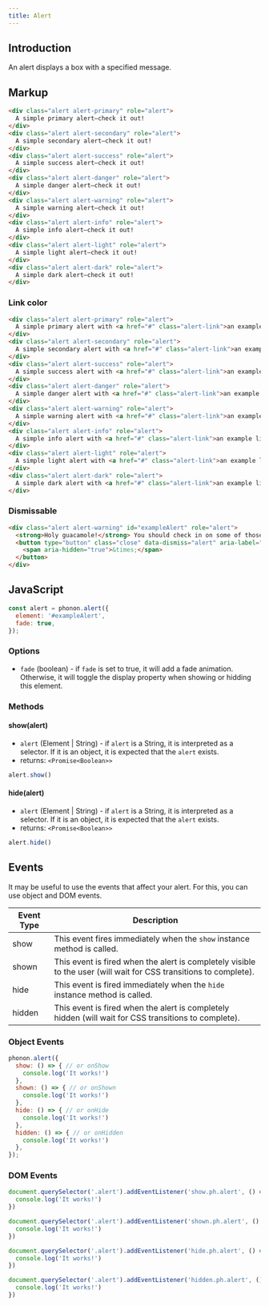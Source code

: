```yaml
---
title: Alert
---
```


## Introduction

An alert displays a box with a specified message.

## Markup

```html
<div class="alert alert-primary" role="alert">
  A simple primary alert—check it out!
</div>
<div class="alert alert-secondary" role="alert">
  A simple secondary alert—check it out!
</div>
<div class="alert alert-success" role="alert">
  A simple success alert—check it out!
</div>
<div class="alert alert-danger" role="alert">
  A simple danger alert—check it out!
</div>
<div class="alert alert-warning" role="alert">
  A simple warning alert—check it out!
</div>
<div class="alert alert-info" role="alert">
  A simple info alert—check it out!
</div>
<div class="alert alert-light" role="alert">
  A simple light alert—check it out!
</div>
<div class="alert alert-dark" role="alert">
  A simple dark alert—check it out!
</div>
```

### Link color

```html
<div class="alert alert-primary" role="alert">
  A simple primary alert with <a href="#" class="alert-link">an example link</a>. Give it a click if you like.
</div>
<div class="alert alert-secondary" role="alert">
  A simple secondary alert with <a href="#" class="alert-link">an example link</a>. Give it a click if you like.
</div>
<div class="alert alert-success" role="alert">
  A simple success alert with <a href="#" class="alert-link">an example link</a>. Give it a click if you like.
</div>
<div class="alert alert-danger" role="alert">
  A simple danger alert with <a href="#" class="alert-link">an example link</a>. Give it a click if you like.
</div>
<div class="alert alert-warning" role="alert">
  A simple warning alert with <a href="#" class="alert-link">an example link</a>. Give it a click if you like.
</div>
<div class="alert alert-info" role="alert">
  A simple info alert with <a href="#" class="alert-link">an example link</a>. Give it a click if you like.
</div>
<div class="alert alert-light" role="alert">
  A simple light alert with <a href="#" class="alert-link">an example link</a>. Give it a click if you like.
</div>
<div class="alert alert-dark" role="alert">
  A simple dark alert with <a href="#" class="alert-link">an example link</a>. Give it a click if you like.
</div>
```

### Dismissable


```html
<div class="alert alert-warning" id="exampleAlert" role="alert">
  <strong>Holy guacamole!</strong> You should check in on some of those fields below.
  <button type="button" class="close" data-dismiss="alert" aria-label="Close">
    <span aria-hidden="true">&times;</span>
  </button>
</div>
```

## JavaScript

```js
const alert = phonon.alert({
  element: '#exampleAlert',
  fade: true,
});
```

### Options

- `fade` (boolean) - if `fade` is set to true, it will add a fade animation. Otherwise, it will toggle the display property when showing or hidding this element.

### Methods

#### show(alert)

* `alert` (Element | String) - if `alert` is a String, it is interpreted as a selector. If it is an object, it is expected that the `alert` exists.
* returns: `<Promise<Boolean>>`

```js
alert.show()
```

#### hide(alert)

* `alert` (Element | String) - if `alert` is a String, it is interpreted as a selector. If it is an object, it is expected that the `alert` exists.
* returns: `<Promise<Boolean>>`

```js
alert.hide()
```

## Events

It may be useful to use the events that affect your alert.
For this, you can use object and DOM events.

|     Event Type     |     Description      |
|--------------------|----------------------|
|  show    |   This event fires immediately when the `show` instance method is called.   |
|  shown   |  This event is fired when the alert is completely visible to the user (will wait for CSS transitions to complete).    |
|  hide    |    This event is fired immediately when the `hide` instance method is called.   |
|  hidden  |   This event is fired when the alert is completely hidden (will wait for CSS transitions to complete).    |


### Object Events

```js
phonon.alert({
  show: () => { // or onShow
    console.log('It works!')
  },
  shown: () => { // or onShown
    console.log('It works!')
  },
  hide: () => { // or onHide
    console.log('It works!')
  },
  hidden: () => { // or onHidden
    console.log('It works!')
  },
});
```

### DOM Events

```js
document.querySelector('.alert').addEventListener('show.ph.alert', () => {
  console.log('It works!')
})

document.querySelector('.alert').addEventListener('shown.ph.alert', () => {
  console.log('It works!')
})

document.querySelector('.alert').addEventListener('hide.ph.alert', () => {
  console.log('It works!')
})

document.querySelector('.alert').addEventListener('hidden.ph.alert', () => {
  console.log('It works!')
})
```
